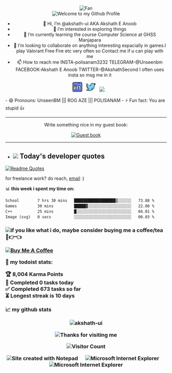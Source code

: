 <div align="center">
<img src="https://github.com/fnky/fnky/raw/fnky/img/fan-1.gif" alt="Fan" align="center">
</div>
<!-- "Hero" Header -->
<div align="center">
  <img src="https://github.com/BrunnerLivio/brunnerlivio/blob/master/images/welcome.png?raw=true" style="max-width: 100%;" alt="Welcome to my Github Profile" />



  
 - 👋 Hi, I’m @akshath-ui AKA Akshath E Anoob
- 👀 I’m interested in exploring things 
- 🌱 I’m currently learning the course Computer Science at GHSS Manjapara
- 💞️ I’m looking to collaborate on anything interesting espacially in games.I play Valorant Free Fire etc very often so Contact me if u can play with me
- 📫 How to reach me INSTA-polisanam3232 TELEGRAM-@Unseenbm FACEBOOK-Akshath E Anoob TWITTER-@AkshathSecond I often uses insta so msg me in it   <div align='center'>
  <p align='center'>
    <a href="https://www.linkedin.com/in/akshath-second-13568a323/)"><img height="30" src="https://raw.githubusercontent.com/8bithemant/8bithemant/master/linkedin.png?raw=true"></a>&nbsp;&nbsp;
    <a href="https://x.com/AkshathSecond"><img height="30" src="https://raw.githubusercontent.com/8bithemant/8bithemant/master/twitter.png?raw=true"></a>&nbsp;&nbsp;
    <a href="mailto:akshatheanoob@gmail.com.io"><img height="30" src="https://th.bing.com/th/id/OIP.9sT4UWsRfFiy6vPydv3_-QHaHO?pid=ImgDet&rs=1"></a>&nbsp;&nbsp;
  </p>
</div>
- 😄 Pronouns: UnseenBM  |||  ROG AZE  |||  POLISANAM
- ⚡ Fun fact: You are stupid 👍
<hr>

<div align="center">
<p>Write something nice in my guest book:</p>
<a href="https://github.com/akshath-ui/akshath-ui/issues"><img src="https://github.com/fnky/fnky/raw/fnky/img/guestbook.gif" alt="Guest book" align="center"></a>
</div>

<hr>

- <h2> <img src="https://emojis.slackmojis.com/emojis/images/1588315024/8823/hyperkitty.gif?1588315024" width="30" /> <strong>Today's developer quotes</strong>

[![Readme Quotes](https://quotes-github-readme.vercel.app/api?type=horizontal&theme=swift&border=true)](https://github.com/piyushsuthar/github-readme-quotes)

<!---
akshath-ui/akshath-ui is a ✨ special ✨ repository because its `README.md` (this file) appears on your GitHub profile.
You can click the Preview link to take a look at your changes.
--->
for freelance work? do reach, [email](mailto:akshatheanoob@gmail.com) :)

📊 **this week i spent my time on:**
<!--START_SECTION:waka-->

```txt
School        7 hrs 30 mins   ██████████████████▒░░░░░░   73.88 %
Games         30 mins         █████▓░░░░░░░░░░░░░░░░░░░   22.08 %
C++           25 mins         █░░░░░░░░░░░░░░░░░░░░░░░░   04.01 %
Image (svg)   0 secs          ░░░░░░░░░░░░░░░░░░░░░░░░░   00.03 %
```

<!--END_SECTION:waka-->

<h3> <img src="https://emojis.slackmojis.com/emojis/images/1621024394/39092/cat-roll.gif?1621024394" width="28" />if you like what i do, maybe consider buying me a coffee/tea 🥺👉👈

<a href="https://www.buymeacoffee.com/akshath" target="_blank"><img src="https://cdn.buymeacoffee.com/buttons/v2/default-red.png" alt="Buy Me A Coffee" width="150" ></a>

🚧 **my todoist stats:**
<!-- TODO-IST:START -->
🏆  8,004 Karma Points           
🌸  Completed 0 tasks today           
✅  Completed 673 tasks so far           
⏳  Longest streak is 10 days
<!-- TODO-IST:END -->


📈 my github stats

<p align="center"> <img src="https://github-readme-stats.vercel.app/api?username=akshath-ui&show_icons=true&theme=gotham" alt="akshath-ui" />

<!-- Footer -->

<div align="center">

<img height="120" alt="Thanks for visiting me" width="100%" src="https://raw.githubusercontent.com/BrunnerLivio/brunnerlivio/master/images/marquee.svg" />
<br />

![Visitor Count](https://profile-counter.glitch.me/brunnerlivio/count.svg)


<img src="https://raw.githubusercontent.com/BrunnerLivio/brunnerlivio/master/images/notepad.gif" alt="Site created with Notepad" height="30" />
<!-- "margin-right: whatever;" -->
<span>&nbsp;&nbsp;&nbsp;&nbsp;</span>  
<img src="https://raw.githubusercontent.com/BrunnerLivio/brunnerlivio/master/images/ie_logo.gif" alt="Microsoft Internet Explorer" />
<span>&nbsp;&nbsp;&nbsp;&nbsp;</span>  
<img src="https://raw.githubusercontent.com/BrunnerLivio/brunnerlivio/master/images/noframes.gif" alt="Microsoft Internet Explorer" />

</div>

